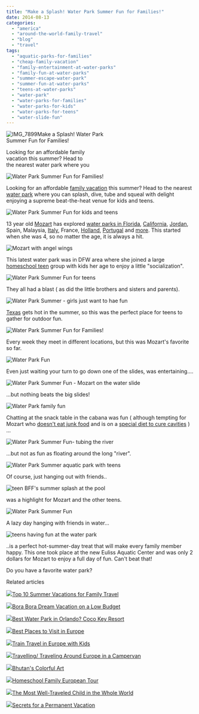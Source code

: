 ```yaml
---
title: "Make a Splash! Water Park Summer Fun for Families!"
date: 2014-08-13
categories: 
  - "america"
  - "around-the-world-family-travel"
  - "blog"
  - "travel"
tags: 
  - "aquatic-parks-for-families"
  - "cheap-family-vacation"
  - "family-entertainment-at-water-parks"
  - "family-fun-at-water-parks"
  - "summer-escape-water-park"
  - "summer-fun-at-water-parks"
  - "teens-at-water-parks"
  - "water-park"
  - "water-parks-for-families"
  - "water-parks-for-kids"
  - "water-parks-for-teens"
  - "water-slide-fun"
---
```


![IMG_7899](https://pub-ac94b3f306b24c0dba4238943c97f2e1.r2.dev/6a00e5502a9507883301a511f4df0b970c.jpg)Make a Splash! Water Park  
Summer Fun for Families!  
  
Looking for an affordable family  
vacation this summer? Head to  
the nearest water park where you

<!--more-->  
![ Water Park Summer Fun for Families!](https://pub-ac94b3f306b24c0dba4238943c97f2e1.r2.dev/6a00e5502a9507883301b7c6cb24a6970b.png)  
  
Looking for an affordable [family vacation](http://soultravelers3new.local/2014/06/top-10-summer-vacations-for-family-travel-.html "top family summer vacations") this summer? Head to the nearest [water park](http://soultravelers3new.local/2012/07/best-water-park-in-orlando-coco-key-resort.html "best water park in orlando, florida") where you can splash, dive, tube and squeal with delight enjoying a supreme beat-the-heat venue for kids and teens.  
  
![ Water Park Summer Fun for kids and teens](https://pub-ac94b3f306b24c0dba4238943c97f2e1.r2.dev/6a00e5502a9507883301a73e00de75970d.png)  
  
13 year old [Mozart](http://soultravelers3new.local/2014/06/demi-lovato-dianna-de-la-garza-singing-and-mozarts-sat-score.html "Mozart singer") has explored [water parks in Florida](http://soultravelers3new.local/2011/10/florida-road-trip-sun-fun-family-vacation.html "road trip florida"), [California](http://soultravelers3new.local/2012/08/top-10-california-destinations.html "California best destinations"), [Jordan](http://soultravelers3new.local/2011/08/how-to-prevent-travel-burnout.html "how to prevent travel burn out"), Spain, Malaysia, [Italy](http://soultravelers3new.local/2007/05/tuscany-camping.html "camping in Tuscany"), France, [Holland](http://soultravelers3new.local/2006/08/best-campsite-y.html "camping holland"), [Portugal](http://soultravelers3new.local/2013/02/only-place-in-europe-to-swim-with-dolphins-portugal.html "swimming with dolphins portugal") and [more](http://soultravelers3new.local/2007/05/italian-memoria.html "Venice camping"). This started when she was 4, so no matter the age, it is always a hit.  
  
![Mozart with angel wings](https://pub-ac94b3f306b24c0dba4238943c97f2e1.r2.dev/6a00e5502a9507883301a73e00de7d970d.png)  
  
  
This latest water park was in DFW area where she joined a large [homeschool teen](http://soultravelers3new.local/2013/07/homeschool-high-school-and-world-travel.html "homeschool teen") group with kids her age to enjoy a little "socialization".  
  
![ Water Park Summer Fun for teens](https://pub-ac94b3f306b24c0dba4238943c97f2e1.r2.dev/6a00e5502a9507883301a73e00de88970d.png)  
  
They all had a blast ( as did the little brothers and sisters and parents).  
  
![ Water Park Summer - girls just want to hae fun](https://pub-ac94b3f306b24c0dba4238943c97f2e1.r2.dev/6a00e5502a9507883301a511f58c4b970c.png)  
  
[Texas](http://soultravelers3new.local/2014/02/dallas-luxury-resort-arriving-to-big-d-in-style.html "Texas road trip") gets hot in the summer, so this was the perfect place for teens to gather for outdoor fun.

![ Water Park Summer Fun for Families!](https://pub-ac94b3f306b24c0dba4238943c97f2e1.r2.dev/6a00e5502a9507883301a73e00deb3970d.png)

Every week they meet in different locations, but this was Mozart's favorite so far.  
  
![ Water Park  Fun ](https://pub-ac94b3f306b24c0dba4238943c97f2e1.r2.dev/6a00e5502a9507883301a73e00debc970d.png)  
  
Even just waiting your turn to go down one of the slides, was entertaining....  
  
![ Water Park Summer Fun - Mozart on the water slide](https://pub-ac94b3f306b24c0dba4238943c97f2e1.r2.dev/6a00e5502a9507883301b7c6cb2508970b.png)  
  
...but nothing beats the big slides!  
  
![ Water Park family fun](https://pub-ac94b3f306b24c0dba4238943c97f2e1.r2.dev/6a00e5502a9507883301b7c6cb251a970b.png)  
  
Chatting at the snack table in the cabana was fun ( although tempting for Mozart who [doesn't eat junk food](http://soultravelers3new.local/2014/06/how-to-stay-healthy-while-traveling-paleo-road-trip.html "healthy food while traveling") and is on a [special diet to cure cavities](http://soultravelers3new.local/2013/03/curing-gum-disease-and-cavities-naturally.html "how to cure cavities and gum disease") ) ...  
  
![ Water Park Summer Fun- tubing the river](https://pub-ac94b3f306b24c0dba4238943c97f2e1.r2.dev/6a00e5502a9507883301a511f58caf970c.png)  
  
...but not as fun as floating around the long "river".  
  
![ Water Park Summer aquatic park with teens](https://pub-ac94b3f306b24c0dba4238943c97f2e1.r2.dev/6a00e5502a9507883301a511f58ccc970c.png)  
  
Of course, just hanging out with friends..  
  
![teen BFF's summer splash at the pool](https://pub-ac94b3f306b24c0dba4238943c97f2e1.r2.dev/6a00e5502a9507883301a511f58ce5970c.png)  
  
was a highlight for Mozart and the other teens.  
  
![ Water Park Summer Fun ](https://pub-ac94b3f306b24c0dba4238943c97f2e1.r2.dev/6a00e5502a9507883301a73e00df1d970d.png)  
  
A lazy day hanging with friends in water...  
  
![teens having fun at the water park](https://pub-ac94b3f306b24c0dba4238943c97f2e1.r2.dev/6a00e5502a9507883301a511f58d03970c.png)  
  
..is a perfect hot-summer-day treat that will make every family member happy. This one took place at the new Euliss Aquatic Center and was only 2 dollars for Mozart to enjoy a full day of fun. Can't beat that!  
  
Do you have a favorite water park?

Related articles

[![](http://i.zemanta.com/277908180_80_80.jpg)](http://soultravelers3new.local/2014/06/top-10-summer-vacations-for-family-travel-.html)[Top 10 Summer Vacations for Family Travel](http://soultravelers3new.local/2014/06/top-10-summer-vacations-for-family-travel-.html)

[![](http://i.zemanta.com/264138071_80_80.jpg)](http://soultravelers3new.local/2014/04/bora-bora-dream-vacation-on-a-low-budget.html)[Bora Bora Dream Vacation on a Low Budget](http://soultravelers3new.local/2014/04/bora-bora-dream-vacation-on-a-low-budget.html)

[![](http://i.zemanta.com/103090617_80_80.jpg)](http://soultravelers3new.local/2012/07/best-water-park-in-orlando-coco-key-resort.html)[Best Water Park in Orlando? Coco Key Resort](http://soultravelers3new.local/2012/07/best-water-park-in-orlando-coco-key-resort.html)

[![](http://i.zemanta.com/201763828_80_80.jpg)](http://soultravelers3new.local/2013/09/best-places-to-visit-in-europe.html)[Best Places to Visit in Europe](http://soultravelers3new.local/2013/09/best-places-to-visit-in-europe.html)

[![](http://i.zemanta.com/172468718_80_80.jpg)](http://soultravelers3new.local/2013/05/train-travel-in-europe-with-kids.html)[Train Travel in Europe with Kids](http://soultravelers3new.local/2013/05/train-travel-in-europe-with-kids.html)

[![](http://i.zemanta.com/101284346_80_80.jpg)](http://soultravelers3new.local/2012/07/travelling-traveling-around-europe-in-a-campervan.html)[Travelling/ Traveling Around Europe in a Campervan](http://soultravelers3new.local/2012/07/travelling-traveling-around-europe-in-a-campervan.html)

[![](http://i.zemanta.com/93117408_80_80.jpg)](http://soultravelers3new.local/2012/06/bhutans-colorful-art.html)[Bhutan's Colorful Art](http://soultravelers3new.local/2012/06/bhutans-colorful-art.html)

[![](http://i.zemanta.com/253943088_80_80.jpg)](http://soultravelers3new.local/2014/03/homeschool-family-european-tour.html)[Homeschool Family European Tour](http://soultravelers3new.local/2014/03/homeschool-family-european-tour.html)

[![](http://i.zemanta.com/207027430_80_80.jpg)](http://soultravelers3new.local/2013/09/the-most-well-traveled-child-in-the-whole-world.html)[The Most Well-Traveled Child in the Whole World](http://soultravelers3new.local/2013/09/the-most-well-traveled-child-in-the-whole-world.html)

[![](http://i.zemanta.com/197008054_80_80.jpg)](http://soultravelers3new.local/2013/08/secrets-for-a-permanent-vacation-travel-tips.html)[Secrets for a Permanent Vacation](http://soultravelers3new.local/2013/08/secrets-for-a-permanent-vacation-travel-tips.html)
